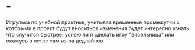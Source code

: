 # -
Игрулька по учебной практике, учитывая временные промежутки с которыми в проект будут вноситься изменения будет интересно узнать что случится быстрее: успею ли я сделать игру "висельница" или окажусь в петле сам из-за дедлайнов
